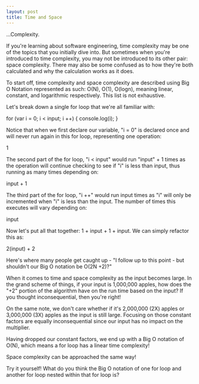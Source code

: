 ```yaml
---
layout: post
title: Time and Space
---
```


...Complexity.

If you're learning about software engineering, time complexity may be one of the topics that you initially dive into. But sometimes when you're introduced to time complexity, you may not be introduced to its other pair: space complexity. There may also be some confused as to how they're both calculated and why the calculation works as it does.

To start off, time complexity and space complexity are described using Big O Notation represented as such: O(N), O(1), O(logn), meaning linear, constant, and logarithmic respectively. This list is not exhaustive.

Let's break down a single for loop that we're all familiar with:

for (var i = 0; i < input; i ++) {
  console.log(i);
}

Notice that when we first declare our variable, "i = 0" is declared once and will never run again in this for loop, representing one operation:

1

The second part of the for loop, "i < input" would run "input" + 1 times as the operation will continue checking to see if "i" is less than input, thus running as many times depending on:

input + 1

The third part of the for loop, "i ++" would run input times as "i" will only be incremented when "i" is less than the input. The number of times this executes will vary depending on:

input

Now let's put all that together: 1 + input + 1 + input. We can simply refactor this as:

2(input) + 2

Here's where many people get caught up - "I follow up to this point - but shouldn't our Big O notation be O(2N +2)?"

When it comes to time and space complexity as the input becomes large. In the grand scheme of things, if your input is 1,000,000 apples, how does the "+2" portion of the algorithm have on the run time based on the input? If you thought inconsequential, then you're right!

On the same note, we don't care whether if it's 2,000,000 (2X) apples or 3,000,000 (3X) apples as the input is still large. Focusing on those constant factors are equally inconsequential since our input has no impact on the multiplier.

Having dropped our constant factors, we end up with a Big O notation of O(N), which means a for loop has a linear time complexity!

Space complexity can be approached the same way!

Try it yourself! What do you think the Big O notation of one for loop and another for loop nested within that for loop is?

